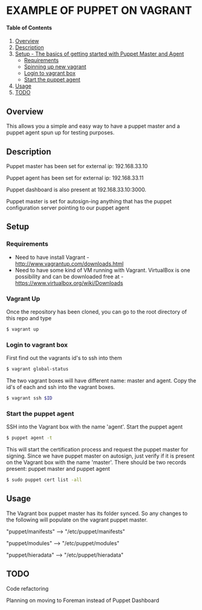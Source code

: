 # EXAMPLE OF PUPPET ON VAGRANT

#### Table of Contents

1. [Overview](#overview)
2. [Description](#description)
3. [Setup - The basics of getting started with Puppet Master and Agent](#setup)
    * [Requirements](#requirements)
    * [Spinning up new vagrant](#vagrant-up)
    * [Login to vagrant box](#login-to-vagrant-box)
    * [Start the puppet agent](#start-the-puppet-agent)
4. [Usage](#usage)
5. [TODO](#todo)

## Overview

This allows you a simple and easy way to have a puppet master and a puppet
agent spun up for testing purposes.

## Description

Puppet master has been set for external ip: 192.168.33.10

Puppet agent has been set for external ip: 192.168.33.11

Puppet dashboard is also present at 192.168.33.10:3000.

Puppet master is set for autosign-ing  anything that has the puppet
configuration server pointing to our puppet agent

## Setup

### Requirements

* Need to have install Vagrant - http://www.vagrantup.com/downloads.html
* Need to have some kind of VM running with Vagrant. VirtualBox is one possibility
  and can be downloaded free at - https://www.virtualbox.org/wiki/Downloads

### Vagrant Up

Once the repository has been cloned, you can go to the root directory of this repo and type

```sh
$ vagrant up
```

### Login to vagrant box
First find out the vagrants id's to ssh into them

```sh
$ vagrant global-status
```

The two vagrant boxes will have different name: master and agent. Copy the id's of each and ssh
into the vagrant boxes.

```sh
$ vagrant ssh $ID
```

### Start the puppet agent

SSH into the Vagrant box with the name 'agent'. Start the puppet agent

```sh
$ puppet agent -t
```

This will start the certification process and request the puppet master for signing. Since
we have puppet master on autosign, just verify if it is present on the Vagrant box with the
name 'master'. There should be two records present: puppet master and puppet agent

```sh
$ sudo puppet cert list -all
```

## Usage

The Vagrant box puppet master has its folder synced. So any changes to the following will
populate on the vagrant puppet master.

"puppet/manifests" -->  "/etc/puppet/manifests"

"puppet/modules" -->  "/etc/puppet/modules"

"puppet/hieradata" -->  "/etc/puppet/hieradata"

## TODO

Code refactoring

Planning on moving to Foreman instead of Puppet Dashboard

